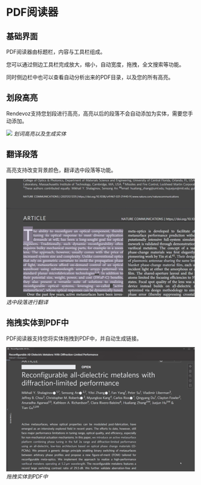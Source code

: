 # PDF阅读器

## 基础界面
PDF阅读器由标题栏，内容与工具栏组成。

您可以通过侧边工具栏完成放大，缩小，自动宽度，拖拽，全文搜索等功能。

同时侧边栏中也可以查看自动分析出来的PDF目录，以及您的所有高亮。

## 划段高亮
Rendevoz支持您划段进行高亮，高亮以后的段落不会自动添加为实体，需要您手动添加。

![](../_media/pdf/highlight.gif)
*划词高亮以及生成实体*

## 翻译段落
高亮支持改变背景颜色，翻译选中段落等功能。

![](../_media/pdf/translate.gif)
*选中段落进行翻译*

## 拖拽实体到PDF中
PDF阅读器支持您将实体拖拽到PDF中，并自动生成链接。

![](../_media/pdf/drag_object_to_pdf.gif)
*拖拽实体到PDF中*